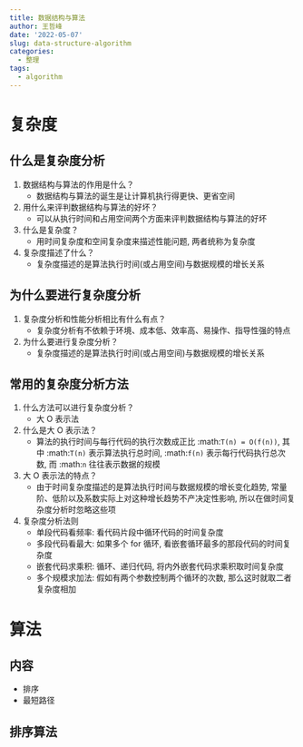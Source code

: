 ```yaml
---
title: 数据结构与算法
author: 王哲峰
date: '2022-05-07'
slug: data-structure-algorithm
categories:
  - 整理
tags:
  - algorithm
---
```


# 复杂度

## 什么是复杂度分析

1. 数据结构与算法的作用是什么？
   - 数据结构与算法的诞生是让计算机执行得更快、更省空间
2. 用什么来评判数据结构与算法的好坏？
   - 可以从执行时间和占用空间两个方面来评判数据结构与算法的好坏
3. 什么是复杂度？
   - 用时间复杂度和空间复杂度来描述性能问题, 两者统称为复杂度
4. 复杂度描述了什么？
   - 复杂度描述的是算法执行时间(或占用空间)与数据规模的增长关系

## 为什么要进行复杂度分析

1. 复杂度分析和性能分析相比有什么有点？
   - 复杂度分析有不依赖于环境、成本低、效率高、易操作、指导性强的特点
2. 为什么要进行复杂度分析？
   - 复杂度描述的是算法执行时间(或占用空间)与数据规模的增长关系

## 常用的复杂度分析方法

1. 什么方法可以进行复杂度分析？
   - 大 O 表示法
2. 什么是大 O 表示法？
   - 算法的执行时间与每行代码的执行次数成正比 :math:`T(n) = O(f(n))`,
     其中 :math:`T(n)` 表示算法执行总时间,  :math:`f(n)` 表示每行代码执行总次数, 
     而 :math:`n` 往往表示数据的规模
3. 大 O 表示法的特点？
   - 由于时间复杂度描述的是算法执行时间与数据规模的增长变化趋势, 
     常量阶、低阶以及系数实际上对这种增长趋势不产决定性影响, 
     所以在做时间复杂度分析时忽略这些项
4. 复杂度分析法则
   - 单段代码看频率: 看代码片段中循环代码的时间复杂度
   - 多段代码看最大: 如果多个 for 循环, 看嵌套循环最多的那段代码的时间复杂度
   - 嵌套代码求乘积: 循环、递归代码, 将内外嵌套代码求乘积取时间复杂度
   - 多个规模求加法: 假如有两个参数控制两个循环的次数, 那么这时就取二者复杂度相加

# 算法

## 内容

- 排序
- 最短路径

## 排序算法